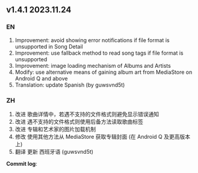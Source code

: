 ## **v1.4.1 2023.11.24**

### EN

1. Improvement: avoid showing error notifications if file format is unsupported in Song Detail
2. Improvement: use fallback method to read song tags if file format is unsupported
3. Improvement: image loading mechanism of Albums and Artists
4. Modify: use alternative means of gaining album art from MediaStore on Android Q and above
5. Translation: update Spanish (by guwsvnd5t)




### ZH

1. 改进 歌曲详情中，若遇不支持的文件格式则避免显示错误通知
2. 改进 遇不支持的文件格式则使用后备方法读取歌曲标签
3. 改进 专辑和艺术家的图片加载机制
4. 修改 使用其他方法从 MediaStore 获取专辑封面 (在 Android Q 及更高版本上)
5. 翻译 更新 西班牙语 (guwsvnd5t)




**Commit log**: 

